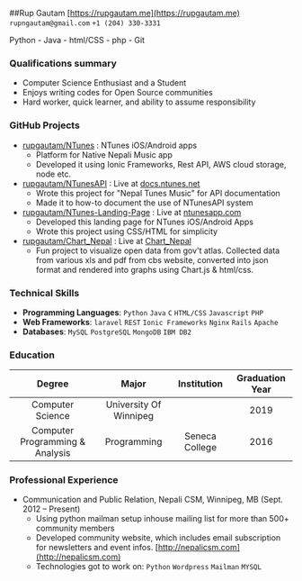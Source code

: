 ##Rup Gautam
[https://rupgautam.me](https://rupgautam.me) `rupngautam@gmail.com` `+1 (204) 330-3331`

Python - Java - html/CSS - php - Git

### Qualifications summary
* Computer Science Enthusiast and a Student 
* Enjoys writing codes for Open Source communities
* Hard worker, quick learner, and ability to assume responsibility

### GitHub Projects
* [rupgautam/NTunes](http://github.com/rupgautam/NTunes) : NTunes iOS/Android apps
    - Platform for Native Nepali Music app
    - Developed it using Ionic Frameworks, Rest API, AWS cloud storage, node etc.
* [rupgautam/NTunesAPI](http://github.com/rupgautam/NTunesAPI) : Live at [docs.ntunes.net](http://docs.ntunes.net/)
    - Wrote this project for "Nepal Tunes Music" for API documentation 
    - Made it to how-to document the use of NTunesAPI system
* [rupgautam/NTunes-Landing-Page](http://github.com/rupgautam/NTunes-Landing-Page) : Live at [ntunesapp.com](http://www.ntunesapp.com/)
    - Developed this landing page for NTunes iOS/Android Apps
    - Wrote this project using CSS/HTML for simplicity
* [rupgautam/Chart_Nepal](http://github.com/rupgautam/Chart_Nepal) : Live at [Chart_Nepal](http://rupgautam.github.io/Chart_Nepal/)
    - Fun project to visualize open data from gov't atlas. Collected data from various xls and pdf from cbs website, converted into json format and rendered into graphs using Chart.js & html/css.

### Technical Skills
* **Programming Languages**: `Python` `Java` `C` `HTML/CSS` `Javascript` `PHP` 
* **Web Frameworks**: `laravel` `REST` `Ionic Frameworks` `Nginx` `Rails` `Apache` 
* **Databases**: `MySQL` `PostgreSQL` `MongoDB` `IBM DB2` 

### Education
 Degree | Major | Institution | Graduation Year
:--:|:--:|:--:|:--:
Computer Science | University Of Winnipeg || 2019
Computer Programming &amp; Analysis | Programming | Seneca College | 2016


### Professional Experience
* Communication and Public Relation, Nepali CSM, Winnipeg, MB (Sept. 2012 – Present)
    - Using python mailman setup inhouse mailing list for more than 500+ community members
    - Developed community website, which includes email subscription for newsletters and event infos. [http://nepalicsm.com](http://nepalicsm.com)
    - Technologies got to work on: `Python` `Wordpress` `Mailman` `MYSQL` 








